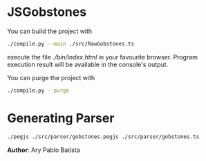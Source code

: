 # JSGobstones

You can build the project with

```sh
./compile.py --main ./src/RawGobstones.ts
```
execute the file *./bin/index.html* in your favourite browser. Program execution result will be available in the console's output.

You can purge the project with

```sh
./compile.py --purge
```

# Generating Parser

```sh
./pegjs ./src/parser/gobstones.pegjs ./src/parser/gobstones.ts
```

**Author**: Ary Pablo Batista
